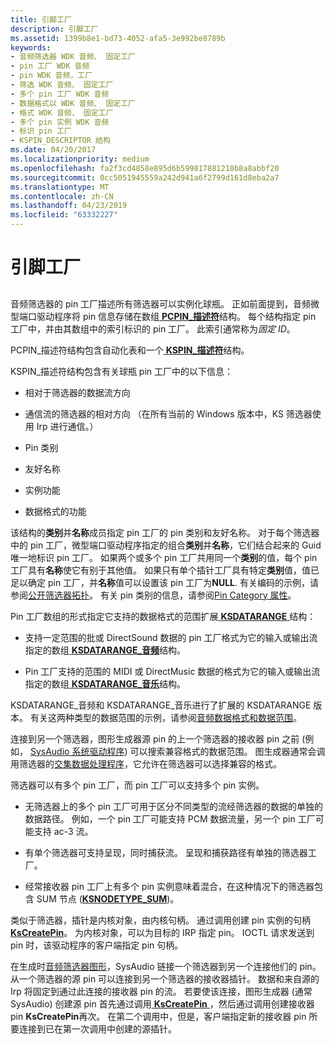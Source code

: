 ```yaml
---
title: 引脚工厂
description: 引脚工厂
ms.assetid: 1399b8e1-bd73-4052-afa5-3e992be8789b
keywords:
- 音频筛选器 WDK 音频、 固定工厂
- pin 工厂 WDK 音频
- pin WDK 音频，工厂
- 筛选 WDK 音频、 固定工厂
- 多个 pin 工厂 WDK 音频
- 数据格式以 WDK 音频、 固定工厂
- 格式 WDK 音频、 固定工厂
- 多个 pin 实例 WDK 音频
- 标识 pin 工厂
- KSPIN_DESCRIPTOR 结构
ms.date: 04/20/2017
ms.localizationpriority: medium
ms.openlocfilehash: fa2f3cd4858e895d6b599817881210b8a8abbf20
ms.sourcegitcommit: 0cc5051945559a242d941a6f2799d161d8eba2a7
ms.translationtype: MT
ms.contentlocale: zh-CN
ms.lasthandoff: 04/23/2019
ms.locfileid: "63332227"
---
```

# <a name="pin-factories"></a>引脚工厂


## <span id="pin_factories"></span><span id="PIN_FACTORIES"></span>


音频筛选器的 pin 工厂描述所有筛选器可以实例化球瓶。 正如前面提到，音频微型端口驱动程序将 pin 信息存储在数组[ **PCPIN\_描述符**](https://msdn.microsoft.com/library/windows/hardware/ff537721)结构。 每个结构指定 pin 工厂中，并由其数组中的索引标识的 pin 工厂。 此索引通常称为*固定 ID*。

PCPIN\_描述符结构包含自动化表和一个[ **KSPIN\_描述符**](https://msdn.microsoft.com/library/windows/hardware/ff563533)结构。

KSPIN\_描述符结构包含有关球瓶 pin 工厂中的以下信息：

-   相对于筛选器的数据流方向

-   通信流的筛选器的相对方向 （在所有当前的 Windows 版本中，KS 筛选器使用 Irp 进行通信。）

-   Pin 类别

-   友好名称

-   实例功能

-   数据格式的功能

该结构的**类别**并**名称**成员指定 pin 工厂的 pin 类别和友好名称。 对于每个筛选器中的 pin 工厂，微型端口驱动程序指定的组合**类别**并**名称**，它们结合起来的 Guid 唯一地标识 pin 工厂。 如果两个或多个 pin 工厂共用同一个**类别**的值，每个 pin 工厂具有**名称**使它有别于其他值。 如果只有单个插针工厂具有特定**类别**值，值已足以确定 pin 工厂，并**名称**值可以设置该 pin 工厂为**NULL**. 有关编码的示例，请参阅[公开筛选器拓扑](exposing-filter-topology.md)。 有关 pin 类别的信息，请参阅[Pin Category 属性](pin-category-property.md)。

Pin 工厂数组的形式指定它支持的数据格式的范围扩展[ **KSDATARANGE** ](https://msdn.microsoft.com/library/windows/hardware/ff561658)结构：

-   支持一定范围的批或 DirectSound 数据的 pin 工厂格式为它的输入或输出流指定的数组[ **KSDATARANGE\_音频**](https://msdn.microsoft.com/library/windows/hardware/ff537096)结构。

-   Pin 工厂支持的范围的 MIDI 或 DirectMusic 数据的格式为它的输入或输出流指定的数组[ **KSDATARANGE\_音乐**](https://msdn.microsoft.com/library/windows/hardware/ff537097)结构。

KSDATARANGE\_音频和 KSDATARANGE\_音乐进行了扩展的 KSDATARANGE 版本。 有关这两种类型的数据范围的示例，请参阅[音频数据格式和数据范围](audio-data-formats-and-data-ranges.md)。

连接到另一个筛选器，图形生成器源 pin 的上一个筛选器的接收器 pin 之前 (例如， [SysAudio 系统驱动程序](kernel-mode-wdm-audio-components.md#sysaudio_system_driver)) 可以搜索兼容格式的数据范围。 图生成器通常会调用筛选器的[交集数据处理程序](data-intersection-handlers.md)，它允许在筛选器可以选择兼容的格式。

筛选器可以有多个 pin 工厂，而 pin 工厂可以支持多个 pin 实例。

-   无筛选器上的多个 pin 工厂可用于区分不同类型的流经筛选器的数据的单独的数据路径。 例如，一个 pin 工厂可能支持 PCM 数据流量，另一个 pin 工厂可能支持 ac-3 流。

-   有单个筛选器可支持呈现，同时捕获流。 呈现和捕获路径有单独的筛选器工厂。

-   经常接收器 pin 工厂上有多个 pin 实例意味着混合，在这种情况下的筛选器包含 SUM 节点 ([**KSNODETYPE\_SUM**](https://msdn.microsoft.com/library/windows/hardware/ff537196))。

类似于筛选器，插针是内核对象，由内核句柄。 通过调用创建 pin 实例的句柄[ **KsCreatePin**](https://msdn.microsoft.com/library/windows/hardware/ff561652)。 为内核对象，可以为目标的 IRP 指定 pin。 IOCTL 请求发送到 pin 时，该驱动程序的客户端指定 pin 句柄。

在生成时[音频筛选器图形](audio-filter-graphs.md)，SysAudio 链接一个筛选器到另一个连接他们的 pin。 从一个筛选器的源 pin 可以连接到另一个筛选器的接收器插针。 数据和来自源的 Irp 将固定到通过此连接的接收器 pin 的流。 若要使该连接，图形生成器 (通常 SysAudio) 创建源 pin 首先通过调用[ **KsCreatePin** ](https://msdn.microsoft.com/library/windows/hardware/ff561652) ，然后通过调用创建接收器 pin **KsCreatePin**再次。 在第二个调用中，但是，客户端指定新的接收器 pin 所要连接到已在第一次调用中创建的源插针。

 

 




